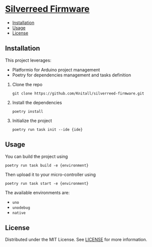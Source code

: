# [Silverreed Firmware](./README.md)

<!-- Table of Contents -->

- [Installation](#installation)
- [Usage](#usage)
- [License](#license)

## Installation

This project leverages:
- Platformio for Arduino project management
- Poetry for dependencies management and tasks definition


1. Clone the repo
   ```shell
   git clone https://github.com/Knitall/silverreed-firmware.git
   ```

2. Install the dependencies
   ```shell
   poetry install
   ```

3. Initialize the project
   ```shell
   poetry run task init --ide {ide}
   ```

## Usage

You can build the project using
```shell
poetry run task build -e {environment}
```

Then upload it to your micro-controller using
```shell
poetry run task start -e {environment}
```

The available environments are:
- `uno`
- `unodebug`
- `native`

## License

Distributed under the MIT License. See [LICENSE](./LICENSE) for more information.
